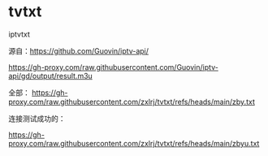 # tvtxt
iptvtxt

源自：https://github.com/Guovin/iptv-api/

https://gh-proxy.com/raw.githubusercontent.com/Guovin/iptv-api/gd/output/result.m3u

全部：
https://gh-proxy.com/raw.githubusercontent.com/zxlrj/tvtxt/refs/heads/main/zby.txt

连接测试成功的：

https://gh-proxy.com/raw.githubusercontent.com/zxlrj/tvtxt/refs/heads/main/zbyu.txt
